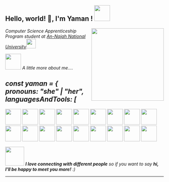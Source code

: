  <h2> Hello, world! 👋, I'm Yaman ! <img src="https://media.giphy.com/media/mGcNjsfWAjY5AEZNw6/giphy.gif" width="50"></h2>
 <img align='right' src="https://media.giphy.com/media/ieyl9zmCjO4b4t6qoY/giphy.gif" width="230">
 <p><em> Computer Science Apprenticeship Program student  at <a href="https://www.najah.edu/en/academic/faculties/"> An-Najah National University</a><img src="https://media.giphy.com/media/fYSnHlufseco8Fh93Z/giphy.gif" width="30"></br> 
   
   <img src="https://media.giphy.com/media/VgCDAzcKvsR6OM0uWg/giphy.gif" width="50"> A little more about me....   
 
 <h2> 
const yaman = {
  <br>
  pronouns: "she" | "her",
  <br>
  languagesAndTools: [
 </h2> 
 <img height=50 src="https://cdn.jsdelivr.net/gh/devicons/devicon/icons/html5/html5-original.svg" />
 <img height=50 src="https://cdn.jsdelivr.net/gh/devicons/devicon/icons/css3/css3-original.svg" />
 <img height=50 src="https://cdn.jsdelivr.net/gh/devicons/devicon/icons/bootstrap/bootstrap-original-wordmark.svg" />
   <img height=50  src="https://cdn.jsdelivr.net/gh/devicons/devicon/icons/javascript/javascript-original.svg" />
 <img height=50 src="https://cdn.jsdelivr.net/gh/devicons/devicon/icons/react/react-original.svg" />
  <img height=50 src="https://cdn.jsdelivr.net/gh/devicons/devicon/icons/nodejs/nodejs-original-wordmark.svg" />
  <img height=50 src="https://cdn.jsdelivr.net/gh/devicons/devicon/icons/express/express-original-wordmark.svg" />
  <img height=50 src="https://cdn.jsdelivr.net/gh/devicons/devicon/icons/mongodb/mongodb-plain-wordmark.svg" />
 <img height=50 src="https://cdn.jsdelivr.net/gh/devicons/devicon/icons/xamarin/xamarin-original.svg" />
 <img height=50 src="https://cdn.jsdelivr.net/gh/devicons/devicon/icons/git/git-plain.svg"/>
 <img height=50 src="https://cdn.jsdelivr.net/gh/devicons/devicon/icons/sourcetree/sourcetree-original-wordmark.svg" />
 <img height=50 src="https://cdn.jsdelivr.net/gh/devicons/devicon/icons/github/github-original.svg"/>
 <img height=50 src="https://cdn.jsdelivr.net/gh/devicons/devicon/icons/canva/canva-original.svg"/>
 <img height=50 src="https://cdn.jsdelivr.net/gh/devicons/devicon/icons/figma/figma-original.svg" />
<img height=50 src="https://cdn.jsdelivr.net/gh/devicons/devicon/icons/cplusplus/cplusplus-original.svg" />
<img height=50 src="https://cdn.jsdelivr.net/gh/devicons/devicon/icons/csharp/csharp-original.svg" />
 <img height=50  src="https://cdn.jsdelivr.net/gh/devicons/devicon/icons/jira/jira-original.svg" />
<img height=50 src="https://cdn.jsdelivr.net/gh/devicons/devicon/icons/trello/trello-plain.svg" /> 

 
<img src="https://media.giphy.com/media/LnQjpWaON8nhr21vNW/giphy.gif" width="60"> <em><b>I love connecting with different people</b> so if you want to say <b>hi, I'll be happy to meet you more!</b> :)</em>

---
 
 
 
 
 
